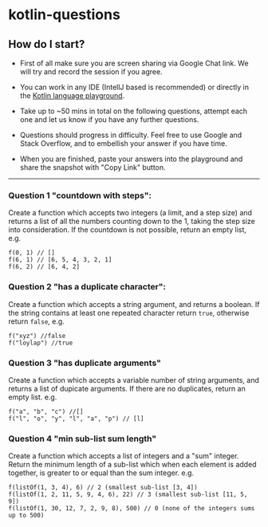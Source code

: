 # kotlin-questions

## How do I start?
- First of all make sure you are screen sharing via Google Chat link. We will try and record the session if you agree.

- You can work in any IDE (IntellJ based is recommended) or directly in the [Kotlin language playground](https://pl.kotl.in/hP-6A_ZTd). 

- Take up to ~50 mins in total on the following questions, attempt each one and let us know if you have any further questions.

- Questions should progress in difficulty. Feel free to use Google and Stack Overflow, and to embellish your answer if you have time. 

- When you are finished, paste your answers into the playground and share the snapshot with "Copy Link" button.

---
### Question 1 "countdown with steps":

Create a function which accepts two integers (a limit, and a step size) and returns a list of all the numbers counting down to the 1, taking the step size into consideration. If the countdown is not possible, return an empty list, e.g.
```
f(0, 1) // []
f(6, 1) // [6, 5, 4, 3, 2, 1]
f(6, 2) // [6, 4, 2] 
```

### Question 2 "has a duplicate character":

Create a function which accepts a string argument, and returns a boolean. If the string contains at least one repeated character return `true`, otherwise return `false`, e.g.
```
f("xyz") //false
f("loylap") //true 
```

### Question 3 "has duplicate arguments"

Create a function which accepts a variable number of string arguments, and returns a list of dupicate arguments. If there are no duplicates, return an empty list.  e.g.
```
f("a", "b", "c") //[]
f("l", "o", "y", "l", "a", "p") // [l]
```

### Question 4 "min sub-list sum length"
Create a function which accepts a list of integers and a "sum" integer. Return the minimum length of a sub-list which when each element is added together, is greater to or equal than the sum integer. e.g.

```
f(listOf(1, 3, 4), 6) // 2 (smallest sub-list [3, 4])
f(listOf(1, 2, 11, 5, 9, 4, 6), 22) // 3 (smallest sub-list [11, 5, 9])
f(listOf(1, 30, 12, 7, 2, 9, 8), 500) // 0 (none of the integers sums up to 500)
```
